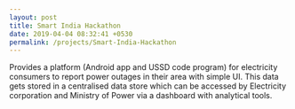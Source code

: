 ```yaml
---
layout: post
title: Smart India Hackathon
date: 2019-04-04 08:32:41 +0530
permalink: /projects/Smart-India-Hackathon
---
```



Provides a platform (Android app and USSD code program) for electricity consumers to report power outages in their area with simple UI. This data gets stored in a centralised data store which can be accessed by Electricity corporation and Ministry of Power via a dashboard with analytical tools.